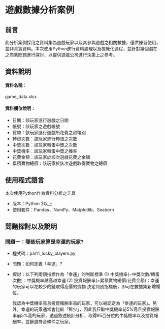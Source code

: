 # 遊戲數據分析案例
## 前言
此分析案例採用之資料集為遊戲玩家以及其參與遊戲之相關數據，僅供練習使用，並非真實資料。本次使用Python進行資料處理以及視覺化過程，並針對幾個潛在之商業問題進行探討，以提供遊戲公司進行決策上之參考。
## 資料說明
#### 資料名稱：
game_data.xlsx
#### 資料欄位說明：
* 日期：該玩家進行遊戲之日期
* 帳號：該玩家之遊戲帳號
* 貨幣：該玩家進行遊戲所花費之貨幣別
* 轉蛋次數：該玩家進行轉蛋之次數
* 中獎次數：該玩家轉蛋中獎之次數
* 中獎機率：該玩家轉蛋中獎之機率
* 花費金額：該玩家於該次遊戲花費之金額
* 累積寶物總價：該玩家於該次遊戲取得寶物之總價
## 使用程式語言
本次使用Python作為資料分析之工具
* 版本：Python 3以上
* 使用套件：Pandas、NumPy、Matplotlib、Seaborn
## 問題探討以及說明
### 問題一：哪些玩家算是幸運的玩家?
* 程式碼：part1_lucky_players.py
* 問題：如何定義「幸運」?
* 探討：以下列兩個指標作為「幸運」的判斷標準
  (1) 中獎機率(=中獎次數/轉蛋次數)：中獎機率越高越幸運
  (2) 投資報酬率(=累積寶物總價/花費金額)：幸運的玩家可以花較少的錢取得高價的寶物
  決定判別指標後，即可在數據集新增欄位。
  
  我認為中獎機率高且投資報酬率高的玩家，可以被認定為「幸運的玩家」。另外，幸運的玩家通常會比較「稀少」，因此我只取中獎機率前5%高且投資報酬率前5%高的玩家，透過敘述統計分析，取得95百分位的中獎機率以及投資報酬率，並篩選符合條件之玩家。
